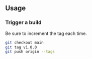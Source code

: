 
## Usage

### Trigger a build

Be sure to increment the tag each time.

```sh
git checkout main
git tag v1.0.0
git push origin --tags
```